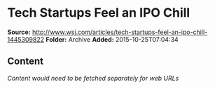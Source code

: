# Tech Startups Feel an IPO Chill

**Source:** http://www.wsj.com/articles/tech-startups-feel-an-ipo-chill-1445309822
**Folder:** Archive
**Added:** 2015-10-25T07:04:34




## Content
*Content would need to be fetched separately for web URLs*
